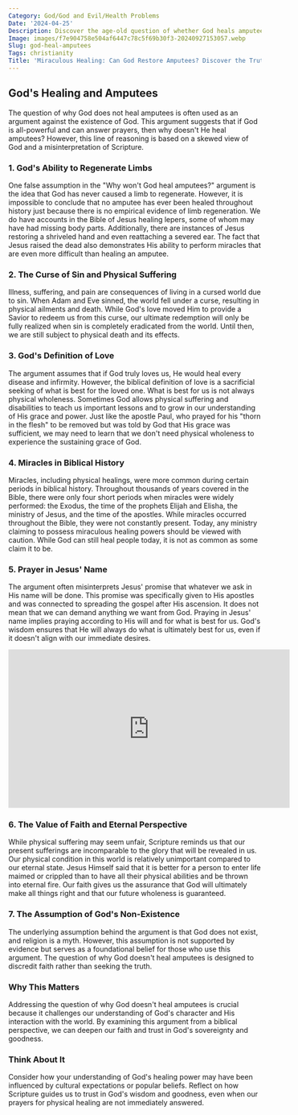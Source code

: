 ```yaml
---
Category: God/God and Evil/Health Problems
Date: '2024-04-25'
Description: Discover the age-old question of whether God heals amputees in this thought-provoking article exploring faith, miracles, and the limits of divine intervention.
Image: images/f7e904758e504af6447c78c5f69b30f3-20240927153057.webp
Slug: god-heal-amputees
Tags: christianity
Title: 'Miraculous Healing: Can God Restore Amputees? Discover the Truth'
---
```


## God's Healing and Amputees

The question of why God does not heal amputees is often used as an argument against the existence of God. This argument suggests that if God is all-powerful and can answer prayers, then why doesn't He heal amputees? However, this line of reasoning is based on a skewed view of God and a misinterpretation of Scripture.

### 1. God's Ability to Regenerate Limbs

One false assumption in the "Why won't God heal amputees?" argument is the idea that God has never caused a limb to regenerate. However, it is impossible to conclude that no amputee has ever been healed throughout history just because there is no empirical evidence of limb regeneration. We do have accounts in the Bible of Jesus healing lepers, some of whom may have had missing body parts. Additionally, there are instances of Jesus restoring a shriveled hand and even reattaching a severed ear. The fact that Jesus raised the dead also demonstrates His ability to perform miracles that are even more difficult than healing an amputee.

### 2. The Curse of Sin and Physical Suffering

Illness, suffering, and pain are consequences of living in a cursed world due to sin. When Adam and Eve sinned, the world fell under a curse, resulting in physical ailments and death. While God's love moved Him to provide a Savior to redeem us from this curse, our ultimate redemption will only be fully realized when sin is completely eradicated from the world. Until then, we are still subject to physical death and its effects.

### 3. God's Definition of Love

The argument assumes that if God truly loves us, He would heal every disease and infirmity. However, the biblical definition of love is a sacrificial seeking of what is best for the loved one. What is best for us is not always physical wholeness. Sometimes God allows physical suffering and disabilities to teach us important lessons and to grow in our understanding of His grace and power. Just like the apostle Paul, who prayed for his "thorn in the flesh" to be removed but was told by God that His grace was sufficient, we may need to learn that we don't need physical wholeness to experience the sustaining grace of God.

### 4. Miracles in Biblical History

Miracles, including physical healings, were more common during certain periods in biblical history. Throughout thousands of years covered in the Bible, there were only four short periods when miracles were widely performed: the Exodus, the time of the prophets Elijah and Elisha, the ministry of Jesus, and the time of the apostles. While miracles occurred throughout the Bible, they were not constantly present. Today, any ministry claiming to possess miraculous healing powers should be viewed with caution. While God can still heal people today, it is not as common as some claim it to be.

### 5. Prayer in Jesus' Name

The argument often misinterprets Jesus' promise that whatever we ask in His name will be done. This promise was specifically given to His apostles and was connected to spreading the gospel after His ascension. It does not mean that we can demand anything we want from God. Praying in Jesus' name implies praying according to His will and for what is best for us. God's wisdom ensures that He will always do what is ultimately best for us, even if it doesn't align with our immediate desires.


<iframe width="560" height="315" src="https://www.youtube.com/embed/Sfe0_EyPwTc" frameborder="0" allow="autoplay; encrypted-media" allowfullscreen></iframe>


### 6. The Value of Faith and Eternal Perspective

While physical suffering may seem unfair, Scripture reminds us that our present sufferings are incomparable to the glory that will be revealed in us. Our physical condition in this world is relatively unimportant compared to our eternal state. Jesus Himself said that it is better for a person to enter life maimed or crippled than to have all their physical abilities and be thrown into eternal fire. Our faith gives us the assurance that God will ultimately make all things right and that our future wholeness is guaranteed.

### 7. The Assumption of God's Non-Existence

The underlying assumption behind the argument is that God does not exist, and religion is a myth. However, this assumption is not supported by evidence but serves as a foundational belief for those who use this argument. The question of why God doesn't heal amputees is designed to discredit faith rather than seeking the truth.

### Why This Matters

Addressing the question of why God doesn't heal amputees is crucial because it challenges our understanding of God's character and His interaction with the world. By examining this argument from a biblical perspective, we can deepen our faith and trust in God's sovereignty and goodness.

### Think About It

Consider how your understanding of God's healing power may have been influenced by cultural expectations or popular beliefs. Reflect on how Scripture guides us to trust in God's wisdom and goodness, even when our prayers for physical healing are not immediately answered.